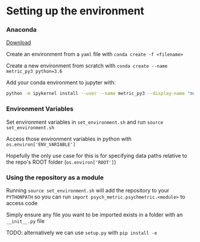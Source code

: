 # Setting up the environment

### Anaconda

[Download](https://www.anaconda.com/distribution/)

Create an environment from a `yaml` file with `conda create -f <filename>`

Create a new environment from scratch with `conda create --name metric_py3 python=3.6`

Add your conda environment to jupyter with: 

```bash
python -m ipykernel install --user --name metric_py3 --display-name "metric_py3"
```

### Environment Variables

Set environment variables in `set_environment.sh` and run `source set_environment.sh`

Access those environment variables in python with `os.environ['ENV_VARIABLE']`

Hopefully the only use case for this is for specifying data paths relative to the repo's ROOT folder (`os.environ['ROOT']`)

### Using the repository as a module

Running `source set_environment.sh` will add the repository to your `PYTHONPATH` so you can run `import psych_metric.psychmetric.<module>` to access code

Simply ensure any file you want to be imported exists in a folder with an `__init__.py` file

TODO: alternatively we can use `setup.py` with `pip install -e`
